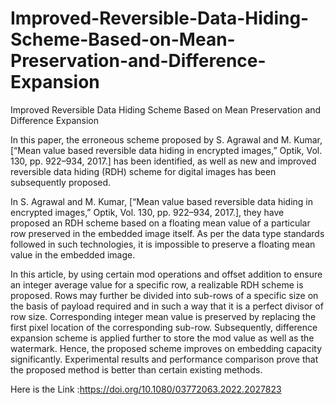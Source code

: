 # Improved-Reversible-Data-Hiding-Scheme-Based-on-Mean-Preservation-and-Difference-Expansion
Improved Reversible Data Hiding Scheme Based on Mean Preservation and Difference Expansion 

In this paper, the erroneous scheme proposed by S. Agrawal and M. Kumar, 
[“Mean value based reversible data hiding in encrypted images,” Optik, Vol. 130, pp. 922–934, 2017.] 
has been identified, as well as new and improved reversible data hiding (RDH) 
scheme for digital images has been subsequently proposed. 

In S. Agrawal and M. Kumar, [“Mean value based reversible data hiding in encrypted images,” Optik, Vol. 130, pp. 922–934, 2017.],
they have proposed an RDH scheme based on a floating mean value of a particular row preserved in the embedded image itself.
As per the data type standards followed in such technologies, it is impossible to preserve a floating mean value in the embedded image. 

In this article, by using certain mod operations and offset addition to ensure an integer average value for a specific row, a realizable RDH scheme is proposed.
Rows may further be divided into sub-rows of a specific size on the basis of payload required and in such a way that it is a perfect divisor of row size.
Corresponding integer mean value is preserved by replacing the first pixel location of the corresponding sub-row. 
Subsequently, difference expansion scheme is applied further to store the mod value as well as the watermark. 
Hence, the proposed scheme improves on embedding capacity significantly. 
Experimental results and performance comparison prove that the proposed method is better than certain existing methods.

Here is the Link :https://doi.org/10.1080/03772063.2022.2027823
